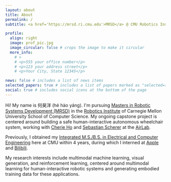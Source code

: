 ```yaml
---
layout: about
title: About
permalink: /
subtitle: <a href='https://mrsd.ri.cmu.edu'>MRSD</a> @ CMU Robotics Institute

profile:
  align: right
  image: prof_pic.jpg
  image_circular: false # crops the image to make it circular
  more_info:
    # >
    # <p>555 your office number</p>
    # <p>123 your address street</p>
    # <p>Your City, State 12345</p>

news: false # includes a list of news items
selected_papers: true # includes a list of papers marked as "selected={true}"
social: true # includes social icons at the bottom of the page
---
```


Hi! My name is 何昊洋 (hé hào yáng). I'm pursuing [Masters in Robotic Systems Development (MRSD)](https://mrsd.ri.cmu.edu) in the [Robotics Institute](https://www.ri.cmu.edu) of Carnegie Mellon University School of Computer Science. My ongoing capstone project is centered around building a safe human-interactive autonomous wheelchair system, working with [Cherie Ho](https://cherieho.com) and [Sebastian Scherer](https://theairlab.org/team/sebastian) at the [AirLab](https://theairlab.org).

Previously, I obtained my [Integrated M.S./B.S. in Electrical and Computer Engineering](https://www.ece.cmu.edu/academics/integrated.html) here at CMU within 4 years, during which I interned at [Apple](https://www.apple.com) and [Bilibili](https://www.bilibili.com).

My research interests include multimodal machine learning, visual generation, and reinforcement learning, centered around multimodal learning for human-interactive robotic systems and generating embodied training data for these applications.
